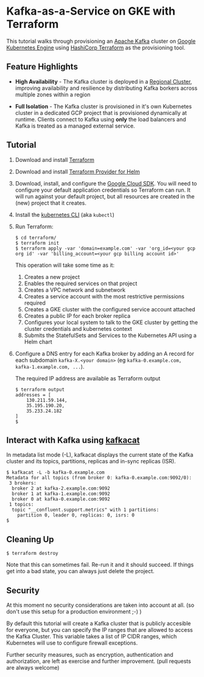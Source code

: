 # Kafka-as-a-Service on GKE with Terraform

This tutorial walks through provisioning an [Apache Kafka](https://kafka.apache.org/) cluster on [Google Kubernetes Engine][gke] using [HashiCorp Terraform][terraform] as the provisioning tool.

## Feature Highlights

- **High Availability** - The Kafka cluster is deployed in a [Regional Cluster](https://cloud.google.com/kubernetes-engine/docs/concepts/regional-clusters), improving availability and resilience by distributing Kafka borkers across multiple zones within a region

- **Full Isolation** - The Kafka cluster is provisioned in it's own Kubernetes cluster in a dedicated GCP project that is provisioned dynamically at runtime. Clients connect to Kafka using **only** the load balancers and Kafka is treated as a managed external service.

## Tutorial

1. Download and install [Terraform][terraform]

1. Download and install [Terraform Provider for Helm](https://github.com/mcuadros/terraform-provider-helm)

1. Download, install, and configure the [Google Cloud SDK][sdk]. You will need to configure your default application credentials so Terraform can run. It will run against your default project, but all resources are created in the (new) project that it creates.

1. Install the [kubernetes CLI](https://kubernetes.io/docs/tasks/tools/install-kubectl/) (aka `kubectl`)

1. Run Terraform:

    ```
    $ cd terraform/
    $ terraform init
    $ terraform apply -var 'domain=example.com' -var 'org_id=<your gcp org id' -var 'billing_account=<your gcp billing account id>'
    ```

    This operation will take some time as it:

    1. Creates a new project
    1. Enables the required services on that project
    1. Creates a VPC network and subnetwork
    1. Creates a service account with the most restrictive permissions required
    1. Creates a GKE cluster with the configured service account attached
    1. Creates a public IP for each broker replica
    1. Configures your local system to talk to the GKE cluster by getting the cluster credentials and kubernetes context
    1. Submits the StatefulSets and Services to the Kubernetes API using a Helm chart
    
1. Configure a DNS entry for each Kafka broker by adding an A record for each subdomain `kafka-X.<your domain>` (eg `kafka-0.example.com, kafka-1.example.com, ...`). 

    The required IP address are available as Terraform output 
    
    ```
    $ terraform output
    addresses = [
        130.211.59.144,
        35.195.190.20,
        35.233.24.182
    ]
    $    
    ```
    
## Interact with Kafka using [kafkacat](https://github.com/edenhill/kafkacat)

In metadata list mode (-L), kafkacat displays the current state of the Kafka cluster and its topics, partitions, replicas and in-sync replicas (ISR).

    
```
$ kafkacat -L -b kafka-0.example.com
Metadata for all topics (from broker 0: kafka-0.example.com:9092/0):
 3 brokers:
  broker 2 at kafka-2.example.com:9092
  broker 1 at kafka-1.example.com:9092
  broker 0 at kafka-0.example.com:9092
 1 topics:
  topic "__confluent.support.metrics" with 1 partitions:
    partition 0, leader 0, replicas: 0, isrs: 0
$
```

## Cleaning Up

```
$ terraform destroy
```

Note that this can sometimes fail. Re-run it and it should succeed. If things get into a bad state, you can always just delete the project.

## Security

At this moment no security considerations are taken into account at all. (so don't use this setup for a production environment ;-) )

By default this tutorial will create a Kafka cluster that is publicly accesible for everyone, but you can specify the IP ranges that are allowed to access the Kafka Cluster. 
This variable takes a list of IP CIDR ranges, which Kubernetes will use to configure firewall exceptions.

Further security measures, such as encryption, authentication and authorization, are left as exercise and further improvement. (pull requests are always welcome)

[gcs]: https://cloud.google.com/storage
[gke]: https://cloud.google.com/kubernetes-engine
[sdk]: https://cloud.google.com/sdk
[terraform]: https://www.terraform.io